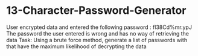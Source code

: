 # 13-Character-Password-Generator
 
User encrypted data and entered the following password : fl38Cd%mr.ypJ
The password the user entered is wrong and has no way of retrieving the data
Task: Using a brute force method, generate a list of passwords with that have the maximum likelihood of decrypting the data


